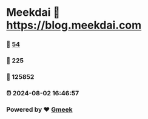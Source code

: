 # Meekdai :link: https://blog.meekdai.com 
### :page_facing_up: [54](https://blog.meekdai.com/tag.html) 
### :speech_balloon: 225 
### :hibiscus: 125852 
### :alarm_clock: 2024-08-02 16:46:57 
### Powered by :heart: [Gmeek](https://github.com/Meekdai/Gmeek)

